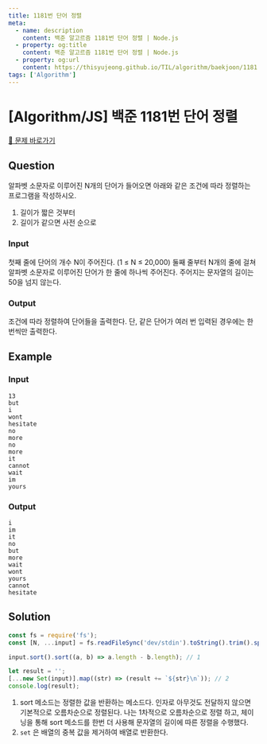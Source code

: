 ```yaml
---
title: 1181번 단어 정렬
meta:
  - name: description
    content: 백준 알고르즘 1181번 단어 정렬 | Node.js
  - property: og:title
    content: 백준 알고르즘 1181번 단어 정렬 | Node.js
  - property: og:url
    content: https://thisyujeong.github.io/TIL/algorithm/baekjoon/1181.html
tags: ['Algorithm']
---
```


# [Algorithm/JS] 백준 1181번 단어 정렬

[🔗 문제 바로가기](https://www.acmicpc.net/problem/1181)

## Question

알파벳 소문자로 이루어진 N개의 단어가 들어오면 아래와 같은 조건에 따라 정렬하는 프로그램을 작성하시오.

1. 길이가 짧은 것부터
2. 길이가 같으면 사전 순으로

### Input

첫째 줄에 단어의 개수 N이 주어진다. (1 ≤ N ≤ 20,000) 둘째 줄부터 N개의 줄에 걸쳐 알파벳 소문자로 이루어진 단어가 한 줄에 하나씩 주어진다. 주어지는 문자열의 길이는 50을 넘지 않는다.

### Output

조건에 따라 정렬하여 단어들을 출력한다. 단, 같은 단어가 여러 번 입력된 경우에는 한 번씩만 출력한다.

## Example

### Input

```
13
but
i
wont
hesitate
no
more
no
more
it
cannot
wait
im
yours
```

### Output

```
i
im
it
no
but
more
wait
wont
yours
cannot
hesitate
```

## Solution

```js
const fs = require('fs');
const [N, ...input] = fs.readFileSync('dev/stdin').toString().trim().split('\n');

input.sort().sort((a, b) => a.length - b.length); // 1

let result = '';
[...new Set(input)].map((str) => (result += `${str}\n`)); // 2
console.log(result);
```

1. sort 메소드는 정렬한 값을 반환하는 메소드다. 인자로 아무것도 전달하지 않으면 기본적으로 오름차순으로 정렬된다. 나는 1차적으로 오름차순으로 정렬 하고, 체이닝을 통해 sort 메소드를 한번 더 사용해 문자열의 길이에 따른 정렬을 수행했다.
2. `set` 은 배열의 중복 값을 제거하여 배열로 반환한다.
